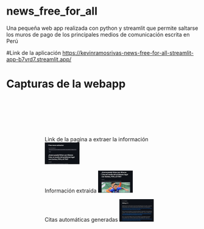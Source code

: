 # news_free_for_all
Una pequeña web app realizada con python y streamlit que permite saltarse los muros de pago de los principales medios de comunicación escrita en Perú

#Link de la aplicación
https://kevinramosrivas-news-free-for-all-streamlit-app-b7vrd7.streamlit.app/

# Capturas de la webapp

<div style="padding: 20%">
  Link de la pagina a extraer la información
  <img src="img0.png"  style="width: 30%; height: auto">

  Información extraida
  <img src="img1.png" style="width: 30%; height: auto">

  Citas automáticas generadas
  <img src="img2.png" style="width: 30%; height: auto">
</div>
